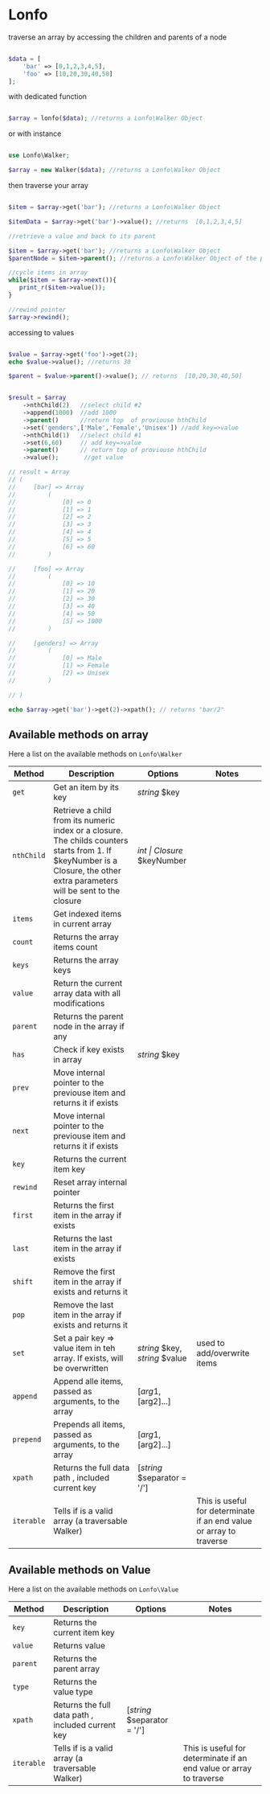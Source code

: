 # Lonfo
traverse an array by accessing the children and parents of a node

```php

$data = [
    'bar' => [0,1,2,3,4,5],
    'foo' => [10,20,30,40,50]
];


```
with dedicated function

```php

$array = lonfo($data); //returns a Lonfo\Walker Object

```
or with instance

```php

use Lonfo\Walker;

$array = new Walker($data); //returns a Lonfo\Walker Object

```
then traverse your array

```php

$item = $array->get('bar'); //returns a Lonfo\Walker Object

$itemData = $array->get('bar')->value(); //returns  [0,1,2,3,4,5]

//retrieve a value and back to its parent

$item = $array->get('bar'); //returns a Lonfo\Walker Object
$parentNode = $item->parent(); //returns a Lonfo\Walker Object of the parent array

//cycle items in array
while($item = $array->next()){
   print_r($item->value());
}

//rewind pointer
$array->rewind();

```

accessing to values

```php

$value = $array->get('foo')->get(2);
echo $value->value(); //returns 30

$parent = $value->parent()->value(); // returns  [10,20,30,40,50]


$result = $array
    ->nthChild(2)   //select child #2
    ->append(1000)  //add 1000
    ->parent()      //return top  of proviouse hthChild
    ->set('genders',['Male','Female','Unisex']) //add key=>value
    ->nthChild(1)   //select child #1
    ->set(6,60)     // add key=>value
    ->parent()      // return top of proviouse hthChild
    ->value();       //get value

// result = Array
// (
//     [bar] => Array
//         (
//             [0] => 0
//             [1] => 1
//             [2] => 2
//             [3] => 3
//             [4] => 4
//             [5] => 5
//             [6] => 60
//         )

//     [foo] => Array
//         (
//             [0] => 10
//             [1] => 20
//             [2] => 30
//             [3] => 40
//             [4] => 50
//             [5] => 1000
//         )

//     [genders] => Array
//         (
//             [0] => Male
//             [1] => Female
//             [2] => Unisex
//         )

// )

echo $array->get('bar')->get(2)->xpath(); // returns "bar/2"

```
## Available methods on array

Here a list on the available methods on `Lonfo\Walker`

| Method | Description | Options | Notes |
|--------|-------------|---------|-------|
| `get` | Get an item by its key | *string* $key | |
| `nthChild` | Retrieve a child from its numeric index or a closure. The childs counters starts from 1. If $keyNumber is a Closure, the other extra parameters will be sent to the closure  |  *int \| Closure* $keyNumber | |
| `items` | Get indexed items in current array | | |
| `count` | Returns the array items count | | |
| `keys` | Returns the array keys | | |
| `value` |  Return the current array data with all modifications | | |
| `parent` | Returns the parent node in the array if any | | |
| `has` | Check if key exists in array | *string* $key | |
| `prev` | Move internal pointer to the previouse item and returns it if exists | | |
| `next` | Move internal pointer to the previouse item and returns it if exists | | |
| `key` | Returns the current item key | | |
| `rewind` | Reset array internal pointer | | |
| `first` | Returns the first item in the array if exists | | |
| `last` | Returns the last item in the array if exists | | |
| `shift` | Remove the first item in the array if exists and returns it | | |
| `pop` | Remove the last item in the array if exists and returns it | | |
| `set` | Set a pair key => value item in teh array. If exists, will be overwritten | *string* $key, *string* $value | used to add/overwrite items |
| `append` | Append alle items, passed as arguments, to the array | [$arg1,[$arg2]...] | |
| `prepend` | Prepends all items, passed as arguments, to the array | [$arg1,[$arg2]...] | |
| `xpath` | Returns the full data path , included current key  | [*string* $separator = '/'] | |
| `iterable` | Tells if is a valid array (a traversable Walker) | | This is useful for determinate if an end value or array to traverse |


## Available methods on Value


Here a list on the available methods on `Lonfo\Value`

| Method | Description | Options | Notes |
|--------|-------------|---------|-------|
| `key` | Returns the current item key | | |
| `value` | Returns value | | |
| `parent` | Returns the parent array | | |
| `type` | Returns the value type | | |
| `xpath` | Returns the full data path , included current key  | [*string* $separator = '/'] | |
| `iterable` | Tells if is a valid array (a traversable Walker) | | This is useful for determinate if an end value or array to traverse |

